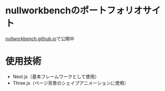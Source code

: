 # nullworkbenchのポートフォリオサイト
[nullworkbench.github.io](nullworkbench.github.io)で公開中


# 使用技術

- Next.js（基本フレームワークとして使用）
- Three.js（ページ背景のシェイプアニメーションに使用）
